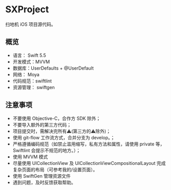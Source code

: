 # SXProject
扫地机 iOS 项目源代码。

## 概览

- 语言： Swift 5.5
- 开发模式：MVVM
- 数据库：UserDefaults + @UserDefault
- 网络： Moya
- 代码规范：swiftlint
- 资源管理： swiftgen

## 注意事项

* 不要使用 Objective-C，合作方 SDK 除外；
* 不要导入额外的第三方代码；
* 项目提交时，需解决完所有⚠️(第三方的⚠️除外)；
* 使用 git-flow 工作流方式，合并分支为 develop。；
* 严格遵循编码规范（如禁止滥用缩写，私有方法和属性，请使用 private 等，Swiftlint 会提示不规范的地方。）；
* 使用 MVVM 模式
* 尽量使用 UICollectionView 及 UICollectionViewCompositionalLayout 完成复杂页面的布局（可参考我的/设置页面）。
* 使用 SwiftGen 管理资源文件
* 遇到问题，及时反馈获取帮助。
